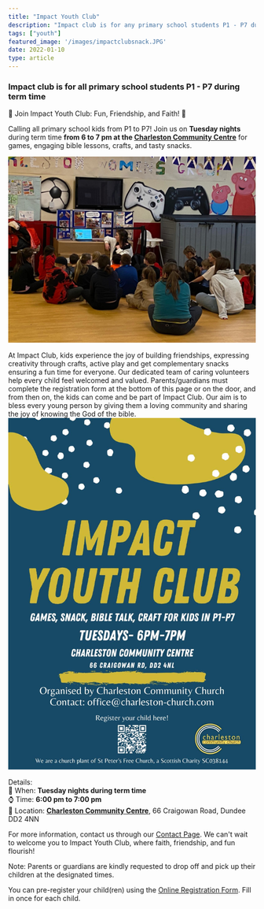 ```yaml
---
title: "Impact Youth Club"
description: "Impact club is for any primary school students P1 - P7 during term time"
tags: ["youth"]
featured_image: '/images/impactclubsnack.JPG'
date: 2022-01-10
type: article
---
```

### Impact club is for all primary school students P1 - P7 during term time
🌟 Join Impact Youth Club: Fun, Friendship, and Faith! 🌟

Calling all primary school kids from P1 to P7! Join us on **Tuesday nights** during term time **from 6 to 7 pm at the [Charleston Community Centre](../../../contact/#charleston-community-centre)** for games, engaging bible lessons, crafts, and tasty snacks.

![Impact Club Pic](featureimpactclub.jpg)

At Impact Club, kids experience the joy of building friendships, expressing creativity through crafts, active play and get complementary snacks ensuring a fun time for everyone. Our dedicated team of caring volunteers help every child feel welcomed and valued.  Parents/guardians must complete the registration form at the bottom of this page or on the door, and from then on, the kids can come and be part of Impact Club.  Our aim is to bless every young person by giving them a loving community and sharing the joy of knowing the God of the bible.
![Impact Club Flyer](../../../gallery/impactclub.jpeg)

Details:  
📅 When: **Tuesday nights during term time**  
⌚ Time: **6:00 pm to 7:00 pm**  
📍 Location: **[Charleston Community Centre](../../../../contact/#charleston-community-centre)**, 66 Craigowan Road, Dundee  DD2 4NN

For more information, contact us through our [Contact Page](../../../../contact). We can't wait to welcome you to Impact Youth Club, where faith, friendship, and fun flourish!

Note: Parents or guardians are kindly requested to drop off and pick up their children at the designated times.

You can pre-register your child(ren) using the [Online Registration Form](https://docs.google.com/forms/d/e/1FAIpQLSdCaJtP05e4s5knwUdEV7cnLOloy82bMNs0UndHfxM96AvKSQ/viewform). Fill in once for each child.






